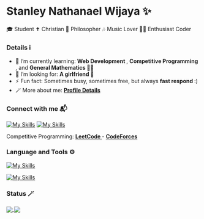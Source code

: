 # Stanley Nathanael Wijaya ✨

🎓 Student
✝️ Christian
🧠 Philosopher
🎶 Music Lover
🧑‍💻 Enthusiast Coder

### Details ℹ

- 🌱 I’m currently learning: <b> Web Development </b>, <b> Competitive Programming </b>, and <b> General Mathematics </b> 👨‍🔬
- 🤔 I’m looking for: <b> A girlfriend </b> 🙏
- ⚡ Fun fact: Sometimes busy, sometimes free, but always <b> fast respond </b> :)
- 🪄 More about me: <a href = "https://bento.me/snw77"> <b> Profile Details </b> </a>

### Connect with me 📬

[![My Skills](https://skillicons.dev/icons?i=instagram)](https://www.instagram.com/snw.77/)
[![My Skills](https://skillicons.dev/icons?i=gmail)](https://mail.google.com/mail/u/?authuser=stanley.n.wijaya7@gmail.com)

Competitive Programming: <a href="https://leetcode.com/xStyNWx/"> <b> LeetCode </b> </a> - <a href="https://codeforces.com/profile/xStyNWx"> <b> CodeForces </b> </a>

### Language and Tools ⚙️

[![My Skills](https://skillicons.dev/icons?i=html,css,js,jquery,bootstrap,c,cpp,python,java)](https://skillicons.dev)

[![My Skills](https://skillicons.dev/icons?i=figma,github,discord,vscode)](https://skillicons.dev)

### Status 🪄

<a href="[https://github.com/anuraghazra/anuraghazra.github.io](https://github.com/StyNW7/github-readme-stats)">
  <img align="center" src="https://github-readme-stats.vercel.app/api?username=StyNW7&show_icons=true&locale=en" />
</a>
<a href="https://github.com/StyNW7/github-readme-stats">
  <img align="center" src="https://github-readme-stats.vercel.app/api/top-langs/?username=StyNW7&layout=donut" />
</a>
